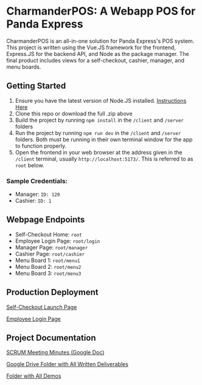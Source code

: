 # CharmanderPOS: A Webapp POS for Panda Express

CharmanderPOS is an all-in-one solution for Panda Express's POS system. This project is written using the Vue.JS framework for the frontend, Express.JS for the backend API, and Node as the package manager. The final product includes views for a self-checkout, cashier, manager, and menu boards.

## Getting Started
1. Ensure you have the latest version of Node.JS installed. [Instructions Here](https://nodejs.org/en/download/package-manager)
2. Clone this repo or download the full .zip above
3. Build the project by running `npm install` in the `/client` and `/server` folders
4. Run the project by running `npm run dev` in the `/client` and `/server` folders. Both must be running in their own terminal window for the app to function properly.
5. Open the frontend in your web browser at the address given in the `/client` terminal, usually `http://localhost:5173/`. This is referred to as `root` below.

### Sample Credentials:
- Manager: `ID: 120`
- Cashier: `ID: 1`

## Webpage Endpoints
- Self-Checkout Home: `root`
- Employee Login Page: `root/login`
- Manager Page: `root/manager`
- Cashier Page: `root/cashier`
- Menu Board 1: `root/menu1`
- Menu Board 2: `root/menu2`
- Menu Board 3: `root/menu3`

## Production Deployment

[Self-Checkout Launch Page](https://charmander-pos.vercel.app/)

[Employee Login Page](https://charmander-pos.vercel.app/login)

## Project Documentation

[SCRUM Meeting Minutes (Google Doc)](https://docs.google.com/document/d/15cDktAhzkH_Llypp-1vAjmBZb0Ag4BTYiS8V_JvCs7c/edit?usp=sharing)

[Google Drive Folder with All Written Deliverables](https://drive.google.com/drive/folders/1SqwVrMLqy--l_WQ_WvS0e3VRoOhxgfP5?usp=sharing)

[Folder with All Demos](https://drive.google.com/drive/folders/1YJKcttvm6Z8lkWkuXBcL8K_LJej5IejT?usp=sharing)
